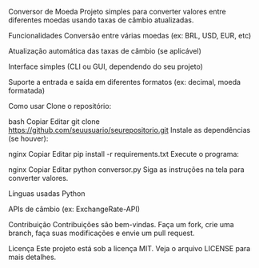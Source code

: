 Conversor de Moeda
Projeto simples para converter valores entre diferentes moedas usando taxas de câmbio atualizadas.

Funcionalidades
Conversão entre várias moedas (ex: BRL, USD, EUR, etc)

Atualização automática das taxas de câmbio (se aplicável)

Interface simples (CLI ou GUI, dependendo do seu projeto)

Suporte a entrada e saída em diferentes formatos (ex: decimal, moeda formatada)

Como usar
Clone o repositório:

bash
Copiar
Editar
git clone https://github.com/seuusuario/seurepositorio.git
Instale as dependências (se houver):

nginx
Copiar
Editar
pip install -r requirements.txt
Execute o programa:

nginx
Copiar
Editar
python conversor.py
Siga as instruções na tela para converter valores.

Línguas usadas
Python

APIs de câmbio (ex: ExchangeRate-API)

Contribuição
Contribuições são bem-vindas. Faça um fork, crie uma branch, faça suas modificações e envie um pull request.

Licença
Este projeto está sob a licença MIT. Veja o arquivo LICENSE para mais detalhes.
